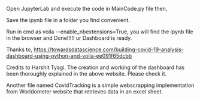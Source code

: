 Open JupyterLab and execute the code in MainCode.py file then,

Save the ipynb file in a folder you find convenient.

Run in cmd as voila --enable_nbextensions=True, you will find the ipynb file in the browser and Done!!!!! ur Dashboard is ready.

Thanks to,
https://towardsdatascience.com/building-covid-19-analysis-dashboard-using-python-and-voila-ee091f65dcbb

Credits to Harshit Tyagi.
The creation and working of the dashboard has been thoroughly explained in the above website. Please check it.

Another file named CovidTracking is a simple webscrapping implementation from Worldometer website that retrieves data in an excel sheet. 

